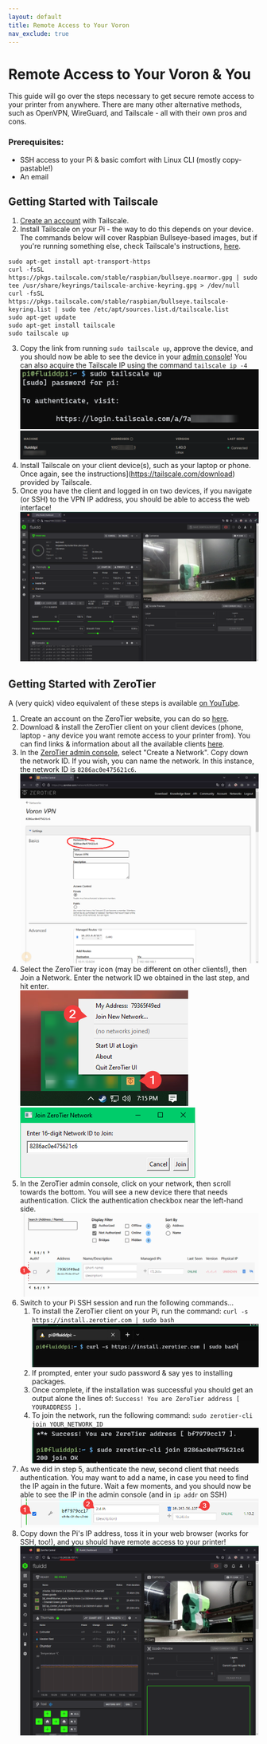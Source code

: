 ```yaml
---
layout: default
title: Remote Access to Your Voron
nav_exclude: true
---
```


# Remote Access to Your Voron & You
This guide will go over the steps necessary to get secure remote access to your printer from anywhere. 
There are many other alternative methods, such as OpenVPN, WireGuard, and Tailscale - all with their own pros and cons.

### Prerequisites: 

* SSH access to your Pi & basic comfort with Linux CLI (mostly copy-pastable!) 
* An email

## Getting Started with Tailscale
1. [Create an account](https://login.tailscale.com/start) with Tailscale.
2. Install Tailscale on your Pi - the way to do this depends on your device. The commands below will cover Raspbian Bullseye-based images, but if you're running something else, check Tailscale's instructions, [here](https://tailscale.com/download).
```
sudo apt-get install apt-transport-https
curl -fsSL https://pkgs.tailscale.com/stable/raspbian/bullseye.noarmor.gpg | sudo tee /usr/share/keyrings/tailscale-archive-keyring.gpg > /dev/null
curl -fsSL https://pkgs.tailscale.com/stable/raspbian/bullseye.tailscale-keyring.list | sudo tee /etc/apt/sources.list.d/tailscale.list
sudo apt-get update
sudo apt-get install tailscale
sudo tailscale up
```
3. Copy the link from running `sudo tailscale up`, approve the device, and you should now be able to see the device in your [admin console](https://login.tailscale.com/admin/machines)! You can also acquire the Tailscale IP using the command `tailscale ip -4`
    ![](images/RemoteAccessToYourVoron/Tailscale/step3-1.png)
    ![](images/RemoteAccessToYourVoron/Tailscale/step3-2.png)
4. Install Tailscale on your client device(s), such as your laptop or phone. Once again, see the instructions](https://tailscale.com/download) provided by Tailscale.
5. Once you have the client and logged in on two devices, if you navigate (or SSH) to the VPN IP address, you should be able to access the web interface!
    ![](images/RemoteAccessToYourVoron/Tailscale/step5.png)

## Getting Started with ZeroTier
A (very quick) video equivalent of these steps is available [on YouTube](https://www.youtube.com/watch?v=T6L9Kx5R8BE).
1. Create an account on the ZeroTier website, you can do so [here](https://my.zerotier.com/login).
2. Download & install the ZeroTier client on your client devices (phone, laptop - any device you want remote access to your printer from). You can find links & information about all the available clients [here](https://www.zerotier.com/download/).
3. In the [ZeroTier admin console](https://my.zerotier.com/network), select "Create a Network". Copy down the network ID. If you wish, you can name the network. In this instance, the network ID is `8286ac0e475621c6`. 
    ![](images/RemoteAccessToYourVoron/ZeroTier/step3.png)
4. Select the ZeroTier tray icon (may be different on other clients!), then Join a Network. Enter the network ID we obtained in the last step, and hit enter.   
    ![](images/RemoteAccessToYourVoron/ZeroTier/step4-1.png) ![](images/RemoteAccessToYourVoron/ZeroTier/step4-2.png)
5. In the ZeroTier admin console, click on your network, then scroll towards the bottom. You will see a new device there that needs authentication. Click the authentication checkbox near the left-hand side. 
    ![](images/RemoteAccessToYourVoron/ZeroTier/step5.png)
6. Switch to your Pi SSH session and run the following commands... 
   1. To install the ZeroTier client on your Pi, run the command: `curl -s https://install.zerotier.com | sudo bash` 
    ![](images/RemoteAccessToYourVoron/ZeroTier/step6-1.png)
   2. If prompted, enter your sudo password & say yes to installing packages. 
   3. Once complete, if the installation was successful you should get an output alone the lines of: `Success! You are ZeroTier address [ YOURADDRESS ].` 
   4. To join the network, run the following command: `sudo zerotier-cli join YOUR_NETWORK_ID` 
    ![](images/RemoteAccessToYourVoron/ZeroTier/step6-2.png)
7. As we did in step 5, authenticate the new, second client that needs authentication. You may want to add a name, in case you need to find the IP again in the future. Wait a few moments, and you should now be able to see the IP in the admin console (and in `ip addr` on SSH)
    ![](images/RemoteAccessToYourVoron/ZeroTier/step7.png)
8. Copy down the Pi's IP address, toss it in your web browser (works for SSH, too!), and you should have remote access to your printer! 
    ![](images/RemoteAccessToYourVoron/ZeroTier/step8.png)


